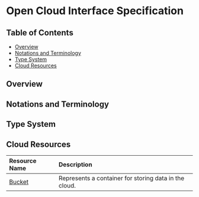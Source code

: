 
# Open Cloud Interface Specification

## Table of Contents

- [Overview](#overview)
- [Notations and Terminology](#notations-and-terminology)
- [Type System](#type-system)
- [Cloud Resources](#cloud-resources)

## Overview

## Notations and Terminology

## Type System

## Cloud Resources

| Resource Name | Description              |
| :------------ | :----------------------- |
| [Bucket](resources/bucket.md) | Represents a container for storing data in the cloud. |
